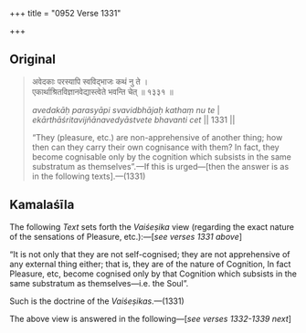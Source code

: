 +++
title = "0952 Verse 1331"

+++
## Original 
>
> अवेदकाः परस्यापि स्वविद्भाजः कथं नु ते ।  
> एकार्थाश्रितविज्ञानवेद्यास्त्वेते भवन्ति चेत् ॥ १३३१ ॥ 
>
> *avedakāḥ parasyāpi svavidbhājaḥ kathaṃ nu te* \|  
> *ekārthāśritavijñānavedyāstvete bhavanti cet* \|\| 1331 \|\| 
>
> “They (pleasure, etc.) are non-apprehensive of another thing; how then can they carry their own cognisance with them? In fact, they become cognisable only by the cognition which subsists in the same substratum as themselves”.—If this is urged—[then the answer is as in the following texts].—(1331)



## Kamalaśīla

The following *Text* sets forth the *Vaiśeṣika* view (regarding the exact nature of the sensations of Pleasure, etc.):—[*see verses 1331 above*]

“It is not only that they are not self-cognised; they are not apprehensive of any external thing either; that is, they are of the nature of Cognition, In fact Pleasure, etc, become cognised only by that Cognition which subsists in the same substratum as themselves—i.e. the Soul”.

Such is the doctrine of the *Vaiśeṣikas*.—(1331)

The above view is answered in the following—[*see verses 1332-1339 next*]


